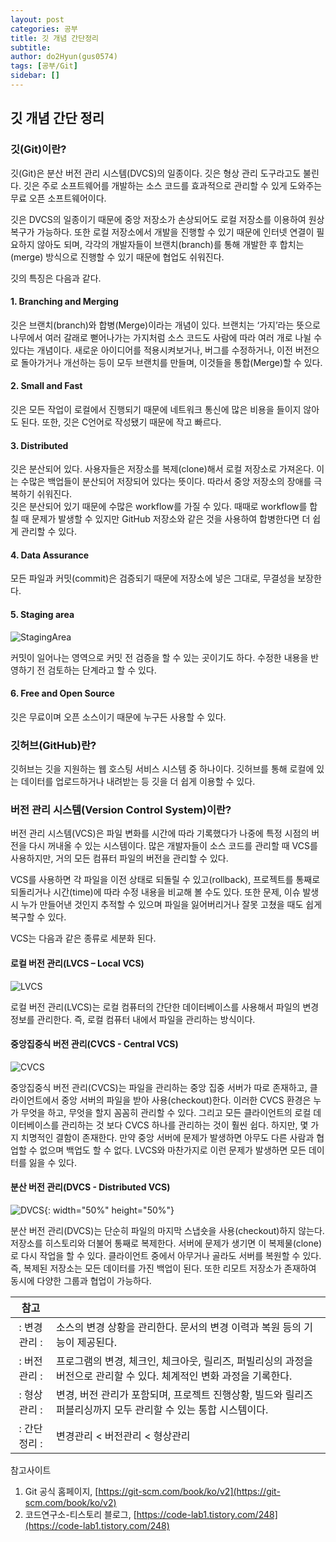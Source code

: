 ```yaml
---
layout: post
categories: 공부
title: 깃 개념 간단정리
subtitle: 
author: do2Hyun(gus0574)
tags: [공부/Git]
sidebar: []
---
```


## 깃 개념 간단 정리

### 깃(Git)이란?
깃(Git)은 분산 버전 관리 시스템(DVCS)의 일종이다. 깃은 형상 관리 도구라고도 불린다. 깃은 주로 소프트웨어를 개발하는 소스 코드를 효과적으로 관리할 수 있게 도와주는 무료 오픈 소프트웨어이다.

깃은 DVCS의 일종이기 때문에 중앙 저장소가 손상되어도 로컬 저장소를 이용하여 원상복구가 가능하다. 또한 로컬 저장소에서 개발을 진행할 수 있기 때문에 인터넷 연결이 필요하지 않아도 되며, 각각의 개발자들이 브랜치(branch)를 통해 개발한 후 합치는(merge) 방식으로 진행할 수 있기 때문에 협업도 쉬워진다.

깃의 특징은 다음과 같다.

#### 1. Branching and Merging  
깃은 브랜치(branch)와 합병(Merge)이라는 개념이 있다. 브랜치는 ‘가지’라는 뜻으로 나무에서 여러 갈래로 뻗어나가는 가지처럼 소스 코드도 사람에 따라 여러 개로 나뉠 수 있다는 개념이다. 새로운 아이디어를 적용시켜보거나, 버그를 수정하거나, 이전 버전으로 돌아가거나 개선하는 등이 모두 브랜치를 만들며, 이것들을 통합(Merge)할 수 있다.

#### 2. Small and Fast  
깃은 모든 작업이 로컬에서 진행되기 때문에 네트워크 통신에 많은 비용을 들이지 않아도 된다. 또한, 깃은 C언어로 작성됐기 때문에 작고 빠르다.

#### 3. Distributed  
깃은 분산되어 있다. 사용자들은 저장소를 복제(clone)해서 로컬 저장소로 가져온다. 이는 수많은 백업들이 분산되어 저장되어 있다는 뜻이다. 따라서 중앙 저장소의 장애를 극복하기 쉬워진다.  
깃은 분산되어 있기 때문에 수많은 workflow를 가질 수 있다. 때때로 workflow를 합칠 때 문제가 발생할 수 있지만 GitHub 저장소와 같은 것을 사용하여 합병한다면 더 쉽게 관리할 수 있다.

#### 4. Data Assurance  
모든 파일과 커밋(commit)은 검증되기 때문에 저장소에 넣은 그대로, 무결성을 보장한다.

#### 5. Staging area  

![StagingArea][image1]

커밋이 일어나는 영역으로 커밋 전 검증을 할 수 있는 곳이기도 하다. 수정한 내용을 반영하기 전 검토하는 단계라고 할 수 있다.  

#### 6. Free and Open Source  
깃은 무료이며 오픈 소스이기 때문에 누구든 사용할 수 있다.

### 깃허브(GitHub)란?  
깃허브는 깃을 지원하는 웹 호스팅 서비스 시스템 중 하나이다. 깃허브를 통해 로컬에 있는 데이터를 업로드하거나 내려받는 등 깃을 더 쉽게 이용할 수 있다. 

### 버전 관리 시스템(Version Control System)이란?  
버전 관리 시스템(VCS)은 파일 변화를 시간에 따라 기록했다가 나중에 특정 시점의 버전을 다시 꺼내올 수 있는 시스템이다. 많은 개발자들이 소스 코드를 관리할 때 VCS를 사용하지만, 거의 모든 컴퓨터 파일의 버전을 관리할 수 있다.

VCS를 사용하면 각 파일을 이전 상태로 되돌릴 수 있고(rollback), 프로젝트를 통째로 되돌리거나 시간(time)에 따라 수정 내용을 비교해 볼 수도 있다. 또한 문제, 이슈 발생 시 누가 만들어낸 것인지 추적할 수 있으며 파일을 잃어버리거나 잘못 고쳤을 때도 쉽게 복구할 수 있다.

VCS는 다음과 같은 종류로 세분화 된다.

#### 로컬 버전 관리(LVCS – Local VCS)

![LVCS][image2]

로컬 버전 관리(LVCS)는 로컬 컴퓨터의 간단한 데이터베이스를 사용해서 파일의 변경 정보를 관리한다. 즉, 로컬 컴퓨터 내에서 파일을 관리하는 방식이다.

#### 중앙집중식 버전 관리(CVCS - Central VCS)

![CVCS][image3]

중앙집중식 버전 관리(CVCS)는 파일을 관리하는 중앙 집중 서버가 따로 존재하고, 클라이언트에서 중앙 서버의 파일을 받아 사용(checkout)한다. 이러한 CVCS 환경은 누가 무엇을 하고, 무엇을 할지 꼼꼼히 관리할 수 있다. 그리고 모든 클라이언트의 로컬 데이터베이스를 관리하는 것 보다 CVCS 하나를 관리하는 것이 훨씬 쉽다. 하지만, 몇 가지 치명적인 결함이 존재한다. 만약 중앙 서버에 문제가 발생하면 아무도 다른 사람과 협업할 수 없으며 백업도 할 수 없다. LVCS와 마찬가지로 이런 문제가 발생하면 모든 데이터를 잃을 수 있다.

#### 분산 버전 관리(DVCS - Distributed VCS)

![DVCS][image4]{: width="50%" height="50%"}

분산 버전 관리(DVCS)는 단순히 파일의 마지막 스냅숏을 사용(checkout)하지 않는다. 저장소를 히스토리와 더불어 통째로 복제한다. 서버에 문제가 생기면 이 복제물(clone)로 다시 작업을 할 수 있다. 클라이언트 중에서 아무거나 골라도 서버를 복원할 수 있다. 즉, 복제된 저장소는 모든 데이터를 가진 백업이 된다. 또한 리모트 저장소가 존재하여 동시에 다양한 그룹과 협업이 가능하다.


| **참고** ||
|:--------:|:----|
|:   변경 관리   :|   소스의 변경 상황을 관리한다. 문서의 변경 이력과 복원 등의 기능이 제공된다.|
|:   버전 관리   :|   프로그램의 변경, 체크인, 체크아웃, 릴리즈, 퍼빌리싱의 과정을 버전으로 관리할 수 있다.  체계적인 변화 과정을 기록한다.|
|:   형상 관리   :|   변경, 버전 관리가 포함되며, 프로젝트 진행상황, 빌드와 릴리즈 퍼블리싱까지 모두 관리할 수 있는 통합 시스템이다.|
|:   간단 정리   :|   <span style="color=red">변경관리 \< 버전관리 \< 형상관리</span>   |


참고사이트  
1. Git 공식 홈페이지, [https://git-scm.com/book/ko/v2](https://git-scm.com/book/ko/v2)
2. 코드연구소-티스토리 블로그, [https://code-lab1.tistory.com/248](https://code-lab1.tistory.com/248)


[image1]: /assets/images/bbs/230626-git0.png
[image2]: /assets/images/bbs/230626-git1.png
[image3]: /assets/images/bbs/230626-git2.png
[image4]: /assets/images/bbs/230626-git3.png